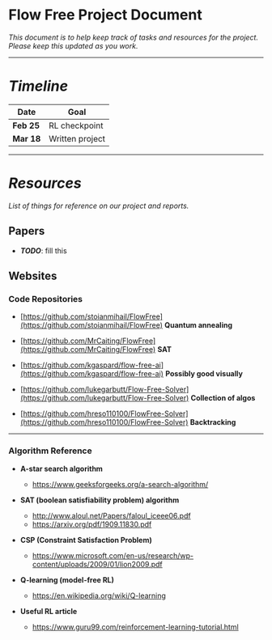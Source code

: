 # Flow Free Project Document

*This document is to help keep track of tasks and resources for the project.
Please keep this updated as you work.*

----------
# *Timeline*
| Date |Goal  |
|--|--|
| **Feb 25** | RL checkpoint |
| **Mar 18** | Written project |



---------------
#  *Resources*

*List of things for reference on our project and reports.*
	
## Papers

- ***TODO***: fill this

## Websites
### Code Repositories

-   [https://github.com/stoianmihail/FlowFree](https://github.com/stoianmihail/FlowFree) **Quantum annealing**    
-   [https://github.com/MrCaiting/FlowFree](https://github.com/MrCaiting/FlowFree) **SAT**    
-   [https://github.com/kgaspard/flow-free-ai](https://github.com/kgaspard/flow-free-ai) **Possibly good visually**    
-   [https://github.com/lukegarbutt/Flow-Free-Solver](https://github.com/lukegarbutt/Flow-Free-Solver) **Collection of algos**    

- [https://github.com/hreso110100/FlowFree-Solver](https://github.com/hreso110100/FlowFree-Solver) **Backtracking**
----
### Algorithm Reference
-   **A-star search algorithm**
	-  https://www.geeksforgeeks.org/a-search-algorithm/  

-   **SAT (boolean satisfiability problem) algorithm**
	- http://www.aloul.net/Papers/faloul_iceee06.pdf
	-  https://arxiv.org/pdf/1909.11830.pdf    

-  **CSP (Constraint Satisfaction Problem)**
	- https://www.microsoft.com/en-us/research/wp-content/uploads/2009/01/lion2009.pdf
-  **Q-learning (model-free RL)**
	- https://en.wikipedia.org/wiki/Q-learning
-   **Useful RL article**
	- https://www.guru99.com/reinforcement-learning-tutorial.html

